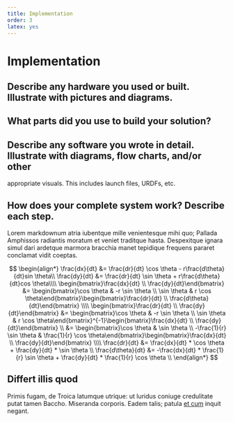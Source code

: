 ```yaml
---
title: Implementation
order: 3
latex: yes
---
```


# Implementation

## Describe any hardware you used or built. Illustrate with pictures and diagrams.
## What parts did you use to build your solution?
## Describe any software you wrote in detail. Illustrate with diagrams, flow charts, and/or other
appropriate visuals. This includes launch files, URDFs, etc.
## How does your complete system work? Describe each step.

Lorem markdownum atria iubentque mille venientesque mihi quo; Pallada Amphissos
radiantis moratum et veniet traditque hasta. Despexitque ignara simul dari
ardetque marmora bracchia manet tepidique frequens pararet conclamat vidit
coeptas.

$$
\begin{align*}
    \frac{dx}{dt} &= \frac{dr}{dt} \cos \theta - r\frac{d\theta}{dt}sin \theta\\
    \frac{dy}{dt} &= \frac{dr}{dt} \sin \theta + r\frac{d\theta}{dt}cos \theta\\\\
    \begin{bmatrix}\frac{dx}{dt} \\ \frac{dy}{dt}\end{bmatrix} &= \begin{bmatrix}\cos \theta & -r \sin \theta \\ \sin \theta & r \cos \theta\end{bmatrix}\begin{bmatrix}\frac{dr}{dt} \\ \frac{d\theta}{dt}\end{bmatrix} \\\\
    \begin{bmatrix}\frac{dr}{dt} \\ \frac{dy}{dt}\end{bmatrix} &= \begin{bmatrix}\cos \theta & -r \sin \theta \\ \sin \theta & r \cos \theta\end{bmatrix}^{-1}\begin{bmatrix}\frac{dx}{dt} \\ \frac{dy}{dt}\end{bmatrix} \\
                                                               &= \begin{bmatrix}\cos \theta & \sin \theta \\ -\frac{1}{r} \sin \theta & \frac{1}{r} \cos \theta\end{bmatrix}\begin{bmatrix}\frac{dx}{dt} \\ \frac{dy}{dt}\end{bmatrix} \\\\
    \frac{dr}{dt} &= \frac{dx}{dt} * \cos \theta + \frac{dy}{dt} * \sin \theta \\
    \frac{d\theta}{dt} &= -\frac{dx}{dt} * \frac{1}{r} \sin \theta + \frac{dy}{dt} * \frac{1}{r} \cos \theta \\
\end{align*}
$$

## Differt illis quod

Primis fugam, de Troica latumque utrique: ut luridus coniuge credulitate putat
tamen Baccho. Miseranda corporis. Eadem talis; patula [et
cum](http://www.quod.org/viscera.html) inquit negant.

